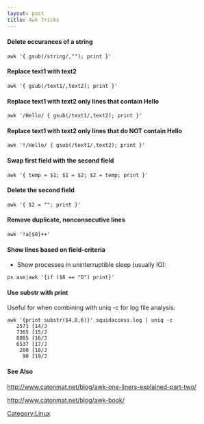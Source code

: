 ```yaml
---
layout: post 
title: Awk Tricks
---
```


#### Delete occurances of a string

    awk '{ gsub(/string/,""); print }'

#### Replace text1 with text2

    awk '{ gsub(/text1/,text2); print }'

#### Replace text1 with text2 only lines that contain Hello

    awk '/Hello/ { gsub(/text1/,text2); print }'

#### Replace text1 with text2 only lines that do NOT contain Hello

    awk '!/Hello/ { gsub(/text1/,text2); print }'

#### Swap first field with the second field

    awk '{ temp = $1; $1 = $2; $2 = temp; print }'

#### Delete the second field

    awk '{ $2 = ""; print }'

#### Remove duplicate, nonconsecutive lines

    awk '!a[$0]++'

#### Show lines based on field-criteria

-   Show processes in uninterruptible sleep (usually IO):

<!-- -->

    ps aux|awk '{if ($8 == "D") print}'

#### Use substr with print

Useful for when combining with uniq -c for log file analysis:

    awk '{print substr($4,0,6)}' squidaccess.log | uniq -c
       2571 [14/J
       7365 [15/J
       8085 [16/J
       6537 [17/J
        200 [18/J
         90 [19/J

#### See Also

<http://www.catonmat.net/blog/awk-one-liners-explained-part-two/>

<http://www.catonmat.net/blog/awk-book/>

[Category:Linux](Category:Linux "wikilink")
